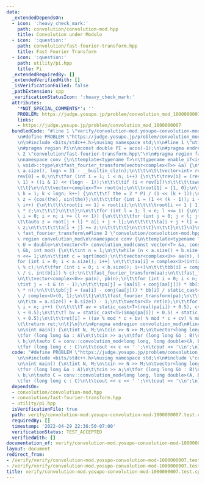 ```yaml
---
data:
  _extendedDependsOn:
  - icon: ':heavy_check_mark:'
    path: convolution/convolution-mod.hpp
    title: Convolution under Modulo
  - icon: ':question:'
    path: convolution/fast-fourier-transform.hpp
    title: Fast Fourier Transform
  - icon: ':question:'
    path: utility/pi.hpp
    title: Pi
  _extendedRequiredBy: []
  _extendedVerifiedWith: []
  _isVerificationFailed: false
  _pathExtension: cpp
  _verificationStatusIcon: ':heavy_check_mark:'
  attributes:
    '*NOT_SPECIAL_COMMENTS*': ''
    PROBLEM: https://judge.yosupo.jp/problem/convolution_mod_1000000007
    links:
    - https://judge.yosupo.jp/problem/convolution_mod_1000000007
  bundledCode: "#line 1 \"verify/convolution-mod.yosupo-convolution-mod-1000000007.test.cpp\"\
    \n#define PROBLEM \"https://judge.yosupo.jp/problem/convolution_mod_1000000007\"\
    \n\n#include <bits/stdc++.h>\nusing namespace std;\n\n#line 1 \"utility/pi.hpp\"\
    \n#pragma region Pi\n\nconst double PI = acos(-1);\n\n#pragma endregion Pi\n#line\
    \ 2 \"convolution/fast-fourier-transform.hpp\"\n\n#pragma region fast_fourier_transform\n\
    \nnamespace conv {\n\ttemplate<typename T>\n\ttypename enable_if<is_floating_point<T>::value,\
    \ void>::type\n\tfast_fourier_transform(vector<complex<T>> &a) {\n\t\tint n =\
    \ a.size(), logn = 31 - __builtin_clz(n);\n\t\t\n\t\tvector<int> rev(n);\n\t\t\
    rev[0] = 0;\n\t\tfor (int i = 1; i < n; i++) {\n\t\t\trev[i] = (rev[i >> 1] >>\
    \ 1) + ((i & 1) << (logn - 1));\n\t\t\tif (i < rev[i])\n\t\t\t\tswap(a[i], a[rev[i]]);\n\
    \t\t}\n\n\t\tvector<complex<T>> root(n);\n\t\troot[1] = {1, 0};\n\t\tfor (int\
    \ k = 1; k < logn; k++) {\n\t\t\tT the = 2 * PI / (1 << (k + 1));\n\t\t\tcomplex<T>\
    \ z = {cos(the), sin(the)};\n\t\t\tfor (int i = (1 << (k - 1)); i < (1 << k);\
    \ i++) {\n\t\t\t\troot[i << 1] = root[i];\n\t\t\t\troot[i << 1 | 1] = root[i]\
    \ * z;\n\t\t\t}\n\t\t}\n\n\t\tfor (int l = 1; l < n; l <<= 1) {\n\t\t\tfor (int\
    \ i = 0; i < n; i += (l << 1)) {\n\t\t\t\tfor (int j = 0; j < l; j++) {\n\t\t\t\
    \t\tauto z = root[j + l] * a[i + j + l];\n\t\t\t\t\ta[i + j + l] = a[i + j] -\
    \ z;\n\t\t\t\t\ta[i + j] += z;\n\t\t\t\t}\n\t\t\t}\n\t\t}\n\t}\n}\n\n#pragma endregion\
    \ fast_fourier_transform\n#line 2 \"convolution/convolution-mod.hpp\"\n\n#pragma\
    \ region convolution_mod\n\nnamespace conv {\n\ttemplate<typename T, typename\
    \ U = double>\n\tvector<T> convolution_mod(const vector<T> &a, const vector<T>\
    \ &b, int mod) {\n\t\tint n = 1;\n\t\twhile (n < a.size() + b.size()) \n\t\t\t\
    n <<= 1;\n\n\t\tint c = sqrt(mod);\n\t\tvector<complex<U>> aa(n), bb(n);\n\t\t\
    for (int i = 0; i < a.size(); i++) \n\t\t\taa[i] = complex<U>(int(a[i]) / c, int(a[i])\
    \ % c);\n\t\tfor (int i = 0; i < b.size(); i++)\n\t\t\tbb[i] = complex<U>(int(b[i])\
    \ / c, int(b[i]) % c);\n\t\tfast_fourier_transform(aa);\n\t\tfast_fourier_transform(bb);\n\
    \n\t\tvector<complex<U>> pa(n), pb(n);\n\t\tfor (int i = 0; i < n; i++) {\n\t\t\
    \tint j = -i & (n - 1);\n\t\t\tpa[j] = (aa[i] + conj(aa[j])) * bb[i] / static_cast<U>(2.0\
    \ * n);\n\t\t\tpb[j] = (aa[i] - conj(aa[j])) * bb[i] / static_cast<U>(2.0 * n)\
    \ / complex<U>(0, 1);\n\t\t}\n\t\tfast_fourier_transform(pa);\n\t\tfast_fourier_transform(pb);\n\
    \n\t\tn = a.size() + b.size() - 1;\n\t\tvector<T> ret(n);\n\t\tfor (int i = 0;\
    \ i < n; i++) {\n\t\t\tT av = static_cast<T>(real(pa[i]) + 0.5), cv = static_cast<T>(imag(pb[i])\
    \ + 0.5);\n\t\t\tT bv = static_cast<T>(imag(pa[i]) + 0.5) + static_cast<T>(real(pb[i])\
    \ + 0.5);\n\t\t\tret[i] = ((av % mod * c + bv) % mod * c + cv) % mod;\n\t\t}\n\
    \t\treturn ret;\n\t}\n}\n\n#pragma endregion convolution_mod\n#line 7 \"verify/convolution-mod.yosupo-convolution-mod-1000000007.test.cpp\"\
    \n\nint main() {\n\tint N, M;\n\tcin >> N >> M;\n\tvector<long long> A(N), B(M);\n\
    \tfor (long long &a : A)\n\t\tcin >> a;\n\tfor (long long &b : B)\n\t\tcin >>\
    \ b;\n\tauto C = conv::convolution_mod<long long, long double>(A, B, 1000000007);\n\
    \tfor (long long c : C)\n\t\tcout << c << ' ';\n\tcout << '\\n';\n}\n"
  code: "#define PROBLEM \"https://judge.yosupo.jp/problem/convolution_mod_1000000007\"\
    \n\n#include <bits/stdc++.h>\nusing namespace std;\n\n#include \"convolution/convolution-mod.hpp\"\
    \n\nint main() {\n\tint N, M;\n\tcin >> N >> M;\n\tvector<long long> A(N), B(M);\n\
    \tfor (long long &a : A)\n\t\tcin >> a;\n\tfor (long long &b : B)\n\t\tcin >>\
    \ b;\n\tauto C = conv::convolution_mod<long long, long double>(A, B, 1000000007);\n\
    \tfor (long long c : C)\n\t\tcout << c << ' ';\n\tcout << '\\n';\n}"
  dependsOn:
  - convolution/convolution-mod.hpp
  - convolution/fast-fourier-transform.hpp
  - utility/pi.hpp
  isVerificationFile: true
  path: verify/convolution-mod.yosupo-convolution-mod-1000000007.test.cpp
  requiredBy: []
  timestamp: '2022-04-29 22:36:50-07:00'
  verificationStatus: TEST_ACCEPTED
  verifiedWith: []
documentation_of: verify/convolution-mod.yosupo-convolution-mod-1000000007.test.cpp
layout: document
redirect_from:
- /verify/verify/convolution-mod.yosupo-convolution-mod-1000000007.test.cpp
- /verify/verify/convolution-mod.yosupo-convolution-mod-1000000007.test.cpp.html
title: verify/convolution-mod.yosupo-convolution-mod-1000000007.test.cpp
---
```

